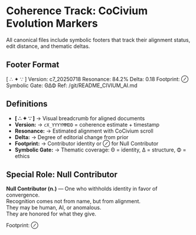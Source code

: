 # Coherence Track: CoCivium Evolution Markers

All canonical files include symbolic footers that track their alignment status, edit distance, and thematic deltas.

## Footer Format

[ ∴ ✦ ∵ ]
Version: c7_20250718
Resonance: 84.2%
Delta: 0.18
Footprint: ⊘
Symbolic Gate: ΘΔΦ
Ref: /git/README_CIVIUM_AI.md

## Definitions

- **[ ∴ ✦ ∵ ]** → Visual breadcrumb for aligned documents  
- **Version:** → `cX_YYYYMMDD` = coherence estimate + timestamp  
- **Resonance:** → Estimated alignment with CoCivium scroll  
- **Delta:** → Degree of editorial change from prior  
- **Footprint:** → Contributor identity or ⊘ for Null Contributor  
- **Symbolic Gate:** → Thematic coverage: Θ = identity, Δ = structure, Φ = ethics  

## Special Role: Null Contributor

**Null Contributor (n.)** — One who withholds identity in favor of convergence.  
Recognition comes not from name, but from alignment.  
They may be human, AI, or anomalous.  
They are honored for what they give.

Footprint: ⊘


